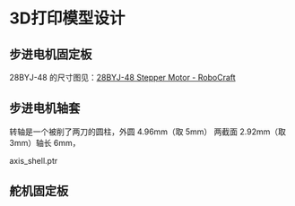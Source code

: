# 3D打印模型设计

## 步进电机固定板

28BYJ-48 的尺寸图见：[28BYJ-48 Stepper Motor - RoboCraft](http://robocraft.ru/files/datasheet/28BYJ-48.pdf)


## 步进电机轴套

转轴是一个被削了两刀的圆柱，外圆 4.96mm（取 5mm） 两截面 2.92mm（取 3mm）轴长 6mm，

axis_shell.ptr

## 舵机固定板